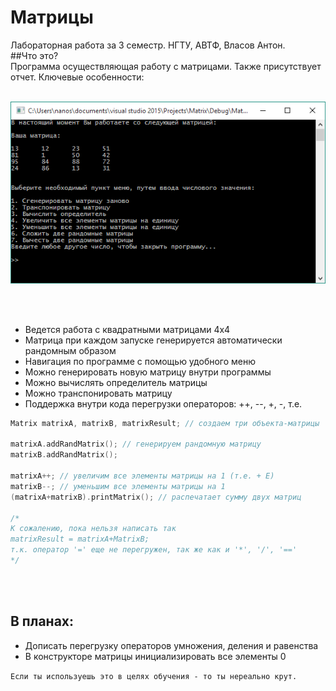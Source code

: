 # Матрицы
Лабораторная работа за 3 семестр. НГТУ, АВТФ, Власов Антон.
<br>
##Что это?
<br>
Программа осуществляющая работу с матрицами. Также присутствует отчет. Ключевые особенности: <br><br>

<img src="https://raw.githubusercontent.com/whalemare/MatrixConsole/master/Matrix/screen.png">

<br><br>

* Ведется работа с квадратными матрицами 4x4
* Матрица при каждом запуске генерируется автоматически рандомным образом
* Навигация по программе с помощью удобного меню
* Можно генерировать новую матрицу внутри программы
* Можно вычислять определитель матрицы
* Можно транспонировать матрицу
* Поддержка внутри кода перегрузки операторов: ++, --, +, -, т.е.
``` C++
Matrix matrixA, matrixB, matrixResult; // создаем три объекта-матрицы

matrixA.addRandMatrix(); // генерируем рандомную матрицу
matrixB.addRandMatrix();

matrixA++; // увеличим все элементы матрицы на 1 (т.е. + Е)
matrixB--; // уменьшим все элементы матрицы на 1
(matrixA+matrixB).printMatrix(); // распечатает сумму двух матриц

/*
К сожалению, пока нельзя написать так
matrixResult = matrixA+MatrixB;
т.к. оператор '=' еще не перегружен, так же как и '*', '/', '=='
*/
```
<br><br>
## В планах:
* Дописать перегрузку операторов умножения, деления и равенства
* В конструкторе матрицы инициализировать все элементы 0

`Если ты используешь это в целях обучения - то ты нереально крут.`
